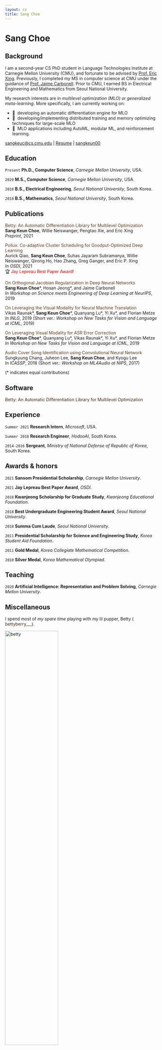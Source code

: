 ```yaml
---
layout: cv
title: Sang Choe
---
```

# Sang Choe

## Background
I am a second-year CS PhD student in Language Technologies Institute at Carnegie Mellon University (CMU), and fortunate to be advised by <a href="http://www.cs.cmu.edu/~epxing/">Prof. Eric Xing</a>. Previously, I completed my MS in computer science at CMU under the guidance of <a href="https://www.cs.cmu.edu/~jgc/">Prof. Jaime Carbonell</a>. Prior to CMU, I earned BS in Electrical Engineering and Mathematics from Seoul National University.

My research interests are in *multilevel optimization (MLO) or generalized meta-learning*. More specifically, I am currently working on:
- &#128006;&nbsp;&nbsp;developing an automatic differentiation engine for MLO
- &#128006;&nbsp;&nbsp;developing/implementing distributed training and memory optimizing techniques for large-scale MLO
- &#128006;&nbsp;&nbsp;MLO applications including AutoML, modular ML, and reinforcement learning.


<!--<a href="sangkeuc@cs.cmu.edu">sangkeuc@cs.cmu.edu</a>-->

<div id="webaddress">
  <a href="mailto:sangkeuc@cs.cmu.edu"><i class="fa fa-envelope-open"></i> sangkeuc@cs.cmu.edu</a> |
  <a href="./assets/resume.pdf"><i class="fas fa-file-pdf"></i> Resume</a> |
  <a href="https://github.com/sangkeun00"><i class="fab fa-github"></i> sangkeun00</a>
  <!--<a href="https://sangkeun00.github.io"><i class="fas fa-home"></i> sangkeun00.github.io</a>-->
  <!--<a href="https://twitter.com/dave_whipp"><i class="fab fa-twitter"></i> @dave_whipp</a>-->
</div>

## Education

`Present`
**Ph.D., Computer Science**, *Carnegie Mellon University*, USA.

`2020`
**M.S., Computer Science**, *Carnegie Mellon University*, USA.

`2018`
**B.S., Electrical Engineering**, *Seoul National University*, South Korea.

`2018`
**B.S., Mathematics**, *Seoul National University*, South Korea.


## Publications

<!--*Publication list also available [in Google Scholar](https://scholar.google.fi/citations?user=FvYhWOAAAAAJ). Asterisks indicate student lead authors.*-->
<a href="https://arxiv.org/pdf/2207.02849.pdf" style="color:#603b1c; text-decoration:none" onmouseover="this.style.color='#ffaa17'; this.style.textDecoration='none'" onmouseout="this.style.color='#603b1c'; this.style.textDecoration='none'">Betty: An Automatic Differentiation Library for Multilevel Optimization</a><br>**Sang Keun Choe**, Willie Neiswanger, Pengtao Xie, and Eric Xing<br>*Preprint*, 2021

<a href="https://arxiv.org/abs/2008.12260" style="color:#603b1c; text-decoration:none" onmouseover="this.style.color='#ffaa17'; this.style.textDecoration='none'" onmouseout="this.style.color='#603b1c'; this.style.textDecoration='none'">Pollux: Co-adaptive Cluster Scheduling for Goodput-Optimized Deep Learning</a><br>Aurick Qiao, **Sang Keun Choe**, Suhas Jayaram Subramanya, Willie Neiswanger, Qirong Ho, Hao Zhang, Greg Ganger, and Eric P. Xing<br>*In OSDI*, 2021<br>&#x1F3C6; <span style="color:red">Jay Lepreau Best Paper Award!</span>

<a href="https://sites.google.com/view/sedl-workshop/past-editions/2019-main/2019-contributed-posters?authuser=0" style="color:#603b1c; text-decoration:none" onmouseover="this.style.color='#ffaa17'; this.style.textDecoration='none'" onmouseout="this.style.color='#603b1c'; this.style.textDecoration='none'">On Orthogonal Jacobian Regularization in Deep Neural Networks</a><br>**Sang Keun Choe**&#42;, Hosan Jeong&#42;, and Jaime Carbonell<br>*In Workshop on Science meets Engineering of Deep Learning at NeurIPS*, 2019

<a href="https://arxiv.org/pdf/1910.02754.pdf" style="color:#603b1c; text-decoration:none" onmouseover="this.style.color='#ffaa17'; this.style.textDecoration='none'" onmouseout="this.style.color='#603b1c'; this.style.textDecoration='none'">On Leveraging the Visual Modality for Neural Machine Translation</a><br>Vikas Raunak&#42;, **Sang Keun Choe**&#42;, Quanyang Lu&#42;, Yi Xu&#42;, and Florian Metze<br>*In INLG*, 2019 (Short ver.: *Workshop on New Tasks for Vision and Language at ICML*, 2019)

<a href="https://srvk.github.io/how2-challenge/assets/authors/TH2_paper_7.pdf" style="color:#603b1c; text-decoration:none" onmouseover="this.style.color='#ffaa17'; this.style.textDecoration='none'" onmouseout="this.style.color='#603b1c'; this.style.textDecoration='none'">On Leveraging Visual Modality for ASR Error Correction</a><br> **Sang Keun Choe**&#42;, Quanyang Lu&#42;, Vikas Raunak&#42;, Yi Xu&#42;, and Florian Metze<br>*In Workshop on New Tasks for Vision and Language at ICML*, 2019

<a href="https://arxiv.org/abs/1712.00166" style="color:#603b1c; text-decoration:none" onmouseover="this.style.color='#ffaa17'; this.style.textDecoration='none'" onmouseout="this.style.color='#603b1c'; this.style.textDecoration='none'">Audio Cover Song Identification using Convolutional Neural Network</a><br>Sungkyung Chang, Juheon Lee, **Sang Keun Choe**, and Kyogu Lee<br>*In ICASSP*, 2018 (Short ver.: *Workshop on ML4Audio at NIPS*, 2017)

(&#42; indicates equal contributions)


## Software
<a href="https://github.com/leopard-ai/betty" style="color:#49290f; text-decoration:none" onmouseover="this.style.color='#ffc45f'; this.style.textDecoration='none'" onmouseout="this.style.color='#49290f'; this.style.textDecoration='none'">Betty: An Automatic Differentiation Library for Multilevel Optimization</a>


## Experience

`Summer 2021`
**Research Intern**, *Microsoft*, USA.

`Summer 2018`
**Research Engineer**, *HodooAI*, South Korea.

`2014-2016`
**Sergeant**, *Ministry of National Defense of Republic of Korea*, South Korea.

## Awards & honors
`2021`
**Sansom Presidential Scholarship**, *Carnegie Mellon University*.

`2021`
**Jay Lepreau Best Paper Award**, *OSDI*.

`2018`
**Kwanjeong Scholarship for Graduate Study**, *Kwanjeong Educational Foundation*.

`2018`
**Best Undergraduate Engineering Student Award**, *Seoul National University*.

`2018`
**Summa Cum Laude**, *Seoul National University*.

`2011`
**Presidential Scholarship for Science and Engineering Study**, *Korea Student Aid Foundation*.

`2011`
**Gold Medal**, *Korea Collegiate Mathematical Competition*.

`2010`
**Silver Medal**, *Korea Mathematical Olympiad*.


## Teaching

`2020`
**Artificial Intelligence: Representation and Problem Solving**, *Carnegie Mellon University*.


## Miscellaneous

I spend most of *my spare time* playing with my lil pupper, Betty (<a href="https://www.instagram.com/bettyberry___" style="color:#49290f; text-decoration:none"><i class="fab fa-instagram"></i> bettyberry___</a>).

<img src="./assets/betty.jpg" alt="betty" width="59%" height="auto">

<br/>Last Update: July 2022<br/>
